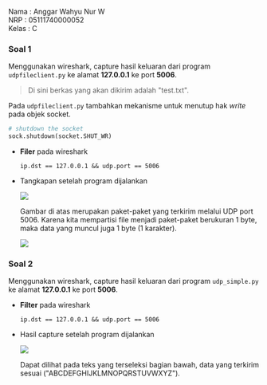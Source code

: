 Nama  : Anggar Wahyu Nur W<br>
NRP   : 05111740000052<br>
Kelas : C

### Soal 1

Menggunakan wireshark, capture hasil keluaran dari program `udpfileclient.py` ke alamat **127.0.0.1** ke port **5006**.

> Di sini berkas yang akan dikirim adalah "test.txt".

Pada `udpfileclient.py` tambahkan mekanisme untuk menutup hak *write* pada objek socket.

```py
# shutdown the socket
sock.shutdown(socket.SHUT_WR)
```

- **Filer** pada wireshark

    ```
    ip.dst == 127.0.0.1 && udp.port == 5006
    ```

- Tangkapan setelah program dijalankan

    ![](img/SS_NO_2.png)

    Gambar di atas merupakan paket-paket yang terkirim melalui UDP port 5006. Karena kita mempartisi file menjadi paket-paket berukuran 1 byte, maka data yang muncul juga 1 byte (1 karakter).

    ![](img/SS3.png)

### Soal 2

Menggunakan wireshark, capture hasil keluaran dari program `udp_simple.py` ke alamat **127.0.0.1** ke port **5006**.

- **Filter** pada wireshark

    ```
    ip.dst == 127.0.0.1 && udp.port == 5006
    ```

- Hasil capture setelah program dijalankan

    ![](img/SS_NO_1.png)

    Dapat dilihat pada teks yang terseleksi bagian bawah, data yang terkirim sesuai ("ABCDEFGHIJKLMNOPQRSTUVWXYZ").